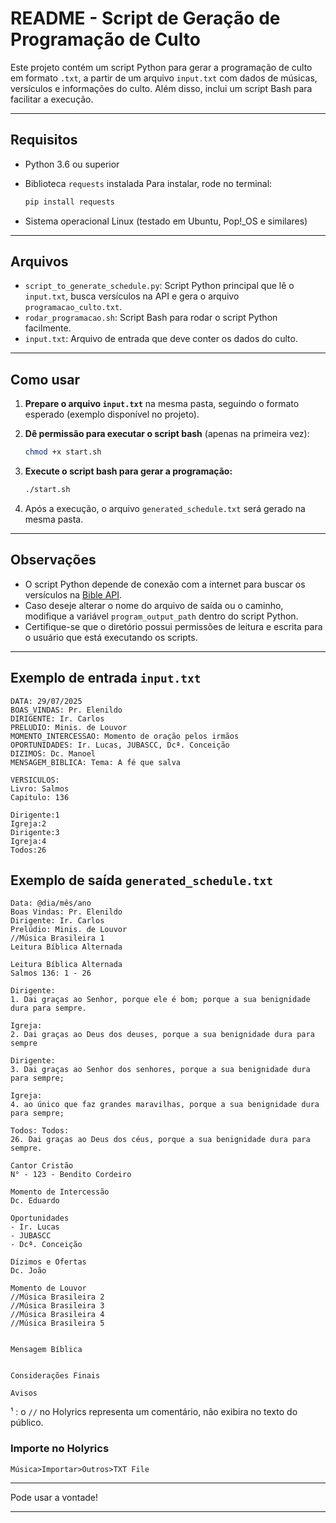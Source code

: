 # README - Script de Geração de Programação de Culto

Este projeto contém um script Python para gerar a programação de culto em formato `.txt`, a partir de um arquivo `input.txt` com dados de músicas, versículos e informações do culto. Além disso, inclui um script Bash para facilitar a execução.

---

## Requisitos

* Python 3.6 ou superior

* Biblioteca `requests` instalada
  Para instalar, rode no terminal:

  ```bash
  pip install requests
  ```

* Sistema operacional Linux (testado em Ubuntu, Pop!_OS e similares)

---

## Arquivos

* `script_to_generate_schedule.py`: Script Python principal que lê o `input.txt`, busca versículos na API e gera o arquivo `programacao_culto.txt`.
* `rodar_programacao.sh`: Script Bash para rodar o script Python facilmente.
* `input.txt`: Arquivo de entrada que deve conter os dados do culto.

---

## Como usar

1. **Prepare o arquivo `input.txt`** na mesma pasta, seguindo o formato esperado (exemplo disponível no projeto).

2. **Dê permissão para executar o script bash** (apenas na primeira vez):

   ```bash
   chmod +x start.sh
   ```

3. **Execute o script bash para gerar a programação:**

   ```bash
   ./start.sh
   ```

4. Após a execução, o arquivo `generated_schedule.txt` será gerado na mesma pasta.

---

## Observações

* O script Python depende de conexão com a internet para buscar os versículos na [Bible API](https://bible-api.com/).
* Caso deseje alterar o nome do arquivo de saída ou o caminho, modifique a variável `program_output_path` dentro do script Python.
* Certifique-se que o diretório possui permissões de leitura e escrita para o usuário que está executando os scripts.

---

## Exemplo de entrada `input.txt`

```
DATA: 29/07/2025
BOAS_VINDAS: Pr. Elenildo
DIRIGENTE: Ir. Carlos
PRELUDIO: Minis. de Louvor
MOMENTO_INTERCESSAO: Momento de oração pelos irmãos
OPORTUNIDADES: Ir. Lucas, JUBASCC, Dcª. Conceição
DIZIMOS: Dc. Manoel
MENSAGEM_BIBLICA: Tema: A fé que salva

VERSICULOS:
Livro: Salmos
Capitulo: 136

Dirigente:1
Igreja:2
Dirigente:3
Igreja:4
Todos:26
```

## Exemplo de saída `generated_schedule.txt`

```
Data: @dia/mês/ano
Boas Vindas: Pr. Elenildo
Dirigente: Ir. Carlos
Prelúdio: Minis. de Louvor
//Música Brasileira 1
Leitura Bíblica Alternada

Leitura Bíblica Alternada
Salmos 136: 1 - 26

Dirigente:
1. Dai graças ao Senhor, porque ele é bom; porque a sua benignidade dura para sempre.

Igreja:
2. Dai graças ao Deus dos deuses, porque a sua benignidade dura para sempre

Dirigente:
3. Dai graças ao Senhor dos senhores, porque a sua benignidade dura para sempre;

Igreja:
4. ao único que faz grandes maravilhas, porque a sua benignidade dura para sempre;

Todos: Todos:
26. Dai graças ao Deus dos céus, porque a sua benignidade dura para sempre.

Cantor Cristão
N° - 123 - Bendito Cordeiro

Momento de Intercessão
Dc. Eduardo

Oportunidades
- Ir. Lucas
- JUBASCC
- Dcª. Conceição

Dízimos e Ofertas
Dc. João

Momento de Louvor
//Música Brasileira 2
//Música Brasileira 3
//Música Brasileira 4
//Música Brasileira 5


Mensagem Bíblica


Considerações Finais

Avisos
```
¹ : o `//` no Holyrics representa um comentário, não exibira no texto do público.

### Importe no Holyrics 

```
Música>Importar>Outros>TXT File
```

---

Pode usar a vontade!

---
